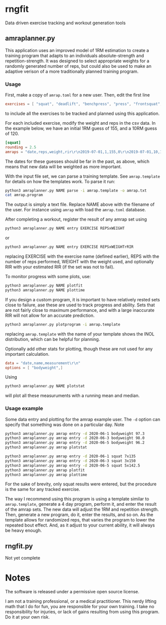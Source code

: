 # rngfit
Data driven exercise tracking and workout generation tools

## amraplanner.py ##
This application uses an improved model of 1RM estimation to create a training program that
adapts to an individuals absolute-strength and repetition-strength. It was designed to
select appropriate weights for a randomly generated number of reps, but could also be
used to make an adaptive verison of a more traditionally planned training program.

### Usage
First, make a copy of `amrap.toml` for a new user. Then, edit the first line
```toml
exercises = [ "squat", "deadlift", "benchpress", "press", "frontsquat", "row",]
```
to include all the exercises to be tracked and planned using this application.

For each included exercise, modify the weight and reps in the csv data. In the
example below, we have an initial 1RM guess of 155, and a 10RM guess of 120.
```toml
[squat]
rounding = 2.5
amraps = "date,reps,weight,rir\r\n2019-07-01,1,155,0\r\n2019-07-01,10,120,0\r\n"
```
The dates for these guesses should be far in the past, as above, which means that
new data will be weighted as more important.

With the input file set, we can parse a training template. See `amrap.template` for
details on how the templates work. To parse it run:
```bash
python3 amraplanner.py NAME parse -i amrap.template -o amrap.txt
cat amrap.program
```
The output is simply a text file. Replace NAME above with the filename of the user.
For instance using `amrap` with load the `amrap.toml` database.

After completing a workout, register the result of any amrap set using
```bash
python3 amraplanner.py NAME entry EXERCISE REPSxWEIGHT
```
or
```bash
python3 amraplanner.py NAME entry EXERCISE REPSxWEIGHTrRIR
```
replacing EXERCISE with the exercise name (defined earlier), 
REPS with the number of reps performed, WEIGHT with the weight used,
and optionally RIR with your estimated RIR (if the set was not to fail).

To monitor progress with some plots, use:
```bash
python3 amraplanner.py NAME plotfit
python3 amraplanner.py NAME plottime
```

If you design a custom program, it is important to have relatively rested sets close
to failure, ase these are used to track progress and ability. Sets that are not
fairly close to maximum performance, and with a large inaccurate RIR will not
allow for an accurate prediction.

```bash
python3 amraplanner.py plotprogram -i amrap.template
```
replacing `amrap.template` with the name of your template shows the INOL distribution,
which can be helpful for planning.


Optionally add other stats for plotting, though these are not used for any important
calculation.
```toml
data = "date,name,measurement\r\n"
options = [ "bodyweight",]
```
Using
```bash
python3 amraplanner.py NAME plotstat
```
will plot all these measuruments with a running mean and median.

### Usage example
Some data entry and plotting for the amrap example user. The `-d` option can specify
that something was done on a particular day. Note 
```bash
python3 amraplanner.py amrap entry -d 2020-06-1 bodyweight 97.3
python3 amraplanner.py amrap entry -d 2020-06-3 bodyweight 98.0
python3 amraplanner.py amrap entry -d 2020-06-5 bodyweight 96.2
python3 amraplanner.py amrap plotstat

python3 amraplanner.py amrap entry -d 2020-06-1 squat 7x135
python3 amraplanner.py amrap entry -d 2020-06-3 squat 3x150
python3 amraplanner.py amrap entry -d 2020-06-5 squat 5x142.5
python3 amraplanner.py amrap plotfit
python3 amraplanner.py amrap plottime
```
For the sake of brevity, only squat results were entered, but the procedure is the
same for any tracked exercise.

The way I recommend using this program is using a template similar to `amrap.template`, generate
a 4 day program, perform it, and enter the result of the amrap sets. The new data
will adjust the 1RM and repetition strength. Then, generate a new program, do it, enter the results, and so on.
As the template allows for randomized reps, that varies the program to lower the repeated bout effect.
And, as it adjust to your current ability, it will always be heavy enough.

## rngfit.py
Not yet complete

# Notes
The software is released under a permissive open source license.

I am not a training professional, or a medical practitioner. This nerdy lifting math
that I do for fun, you are responsible for your own training. I take no responsibility for injuries, 
or lack of gains resulting from using this program. Do it at your own risk.

